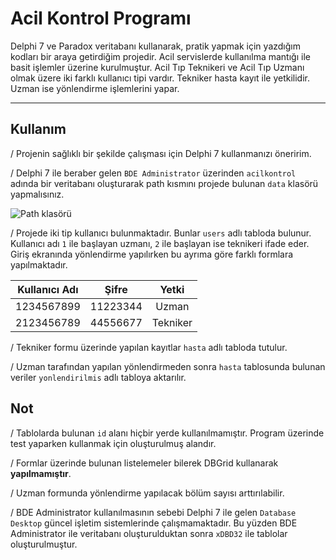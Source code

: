 # Acil Kontrol Programı
Delphi 7 ve Paradox veritabanı kullanarak, pratik yapmak için yazdığım kodları bir araya getirdiğim projedir. Acil servislerde kullanılma mantığı ile basit işlemler üzerine kurulmuştur. Acil Tıp Teknikeri ve	Acil Tıp Uzmanı olmak üzere iki farklı kullanıcı tipi vardır. Tekniker hasta kayıt ile yetkilidir. Uzman ise yönlendirme işlemlerini yapar.
- - - - - - - - - - - - - - - 
## Kullanım
/ Projenin sağlıklı bir şekilde çalışması için Delphi 7 kullanmanızı öneririm.

/ Delphi 7 ile beraber gelen `BDE Administrator` üzerinden `acilkontrol` adında bir veritabanı oluşturarak path kısmını projede bulunan `data` klasörü yapmalısınız.

![Path klasörü](https://i.imgur.com/4Hh6JxZ.png)

/ Projede iki tip kullanıcı bulunmaktadır. Bunlar `users` adlı tabloda bulunur. Kullanıcı adı `1` ile başlayan uzmanı, `2` ile başlayan ise teknikeri ifade eder. Giriş ekranında yönlendirme yapılırken bu ayrıma göre farklı formlara yapılmaktadır.

| Kullanıcı Adı        | Şifre | Yetki  |
| ------------- |:---------:| :-----:|
| 1234567899      | 11223344 | Uzman |
| 2123456789      | 44556677 | Tekniker |

/ Tekniker formu üzerinde yapılan kayıtlar `hasta` adlı tabloda tutulur.

/ Uzman tarafından yapılan yönlendirmeden sonra `hasta` tablosunda bulunan veriler `yonlendirilmis` adlı tabloya aktarılır.

## Not
/ Tablolarda bulunan `id` alanı hiçbir yerde kullanılmamıştır. Program üzerinde test yaparken kullanmak için oluşturulmuş alandır.

/ Formlar üzerinde bulunan listelemeler bilerek DBGrid kullanarak **yapılmamıştır**.

/ Uzman formunda yönlendirme yapılacak bölüm sayısı arttırılabilir.

/ BDE Administrator kullanılmasının sebebi Delphi 7 ile gelen `Database Desktop` güncel işletim sistemlerinde çalışmamaktadır. Bu yüzden BDE Administrator ile veritabanı oluşturulduktan sonra `xDBD32` ile tablolar oluşturulmuştur.
